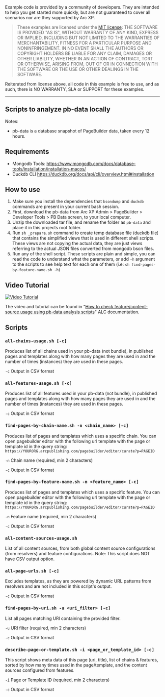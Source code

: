 Example code is provided by a community of developers. They are intended to help you get started more quickly, but are not guaranteed to cover all scenarios nor are they supported by Arc XP.

> These examples are licensed under the [MIT license](https://mit-license.org/): THE SOFTWARE IS PROVIDED "AS IS", WITHOUT WARRANTY OF ANY KIND, EXPRESS OR IMPLIED, INCLUDING BUT NOT LIMITED TO THE WARRANTIES OF MERCHANTABILITY, FITNESS FOR A PARTICULAR PURPOSE AND NONINFRINGEMENT. IN NO EVENT SHALL THE AUTHORS OR COPYRIGHT HOLDERS BE LIABLE FOR ANY CLAIM, DAMAGES OR OTHER LIABILITY, WHETHER IN AN ACTION OF CONTRACT, TORT OR OTHERWISE, ARISING FROM, OUT OF OR IN CONNECTION WITH THE SOFTWARE OR THE USE OR OTHER DEALINGS IN THE SOFTWARE.

Reiterated from license above, all code in this example is free to use, and as such, there is NO WARRANTY, SLA or SUPPORT for these examples.

----


## Scripts to analyze pb-data locally

Notes:
- pb-data is a database snapshot of PageBuilder data, taken every 12 hours.


## Requirements

- Mongodb Tools: https://www.mongodb.com/docs/database-tools/installation/installation-macos/
- Duckdb CLI https://duckdb.org/docs/api/cli/overview.html#installation


## How to use

1. Make sure you install the dependencies that `bsondump` and `duckdb` commands are present in your current bash session.
2. First, download the pb-data from Arc XP Admin > PageBuilder > Developer Tools > PB Data screen, to your local computer.
3. Unzip the downloaded tar file, and rename the folder as `pb-data` and place it in this projects root folder.
4. Run `sh _prepare.sh` command to create temp database file (duckdb file) that contains the simplified views that is used in different shell scripts. These views are not copying the actual data, they are just views referring to the actual JSON files converted from mongodb bson files.
5. Run any of the shell script. These scripts are plain and simple, you can read the code to understand what the parameters, or add `-h` argument to the scripts to see help text for each one of them (i.e: `sh find-pages-by-feature-name.sh -h`)

## Video Tutorial

[![Video Tutorial](https://img.youtube.com/vi/Sy3FjQv73VM/0.jpg)](https://www.youtube.com/watch?v=Sy3FjQv73VM)

The video and tutorial can be found in "[How to check feature/content-source usage using pb-data analysis scripts](https://docs.arcxp.com/alc/en/how-to-check-feature-content-source-usage-using-pb-data-analysis-scripts?id=kb_article_view&sys_kb_id=b5ee6257c3f2ca50a046930a05013129#mcetoc_1i0qpofi99f)" ALC documentation.


## Scripts

### `all-chains-usage.sh [-c]`
Produces list of all chains used in your pb-data (not bundle), in published pages and templates along with how many pages they are used in and the number of times (instances) they are used in these pages.

`-c` Output in CSV format

### `all-features-usage.sh [-c]`
Produces list of all features used in your pb-data (not bundle), in published pages and templates along with how many pages they are used in and the number of times (instances) they are used in these pages.

`-c` Output in CSV format

### `find-pages-by-chain-name.sh -n <chain_name> [-c]`
Produces list of pages and templates which uses a specific chain.
You can open pagebuilder editor with the following url template with the page or template id in the query string: `https://YOURORG.arcpublishing.com/pagebuilder/editor/curate?p=PAGEID`

`-n` Chain name (required, min 2 characters)

`-c` Output in CSV format

### `find-pages-by-feature-name.sh -n <feature_name> [-c]`
Produces list of pages and templates which uses a specific feature.
You can open pagebuilder editor with the following url template with the page or template id in the query string: `https://YOURORG.arcpublishing.com/pagebuilder/editor/curate?p=PAGEID`

`-n` Feature name (required, min 2 characters)

`-c` Output in CSV format

### `all-content-sources-usage.sh`
List of all content sources, from both global content source configurations (from resolvers) and feature configurations.
Note: This script does NOT have CSV output option.

### `all-page-urls.sh [-c]`
Excludes templates, as they are powered by dynamic URL patterns from resolvers and are not included in this script's output.

`-c` Output in CSV format

### `find-pages-by-uri.sh -u <uri_filter> [-c]`
List all pages matching URI containing the provided filter.

`-u` URI filter (required, min 2 characters)

`-c` Output in CSV format

### `describe-page-or-template.sh -i <page_or_template_id> [-c]`
This script shows meta data of this page (uri, title), list of chains & features, sorted by how many times used in the page/template, and the content sources configured from features.

`-i` Page or Template ID (required, min 2 characters)

`-c` Output in CSV format
